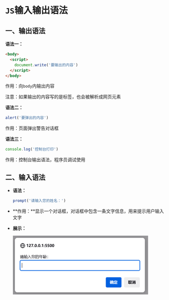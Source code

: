 # `JS`输入输出语法

## 一、输出语法

**语法一：**

```html
<body>
  <script>
    document.write('要输出的内容')
  </script>
</body>
```

作用：向`body`内输出内容

注意：如果输出的内容写的是标签，也会被解析成网页元素



**语法二：**

```js
alert('要弹出的内容')
```

作用：页面弹出警告对话框



**语法三：**

```js
console.log('控制台打印')
```

作用：控制台输出语法，程序员调试使用





## 二、输入语法

- **语法：**

	```javascript
	prompt('请输入您的姓名：')
	```

- **作用：**显示一个对话框，对话框中包含一条文字信息，用来提示用户输入文字

- **展示：**

	<img src="04_JS输入输出语法.assets/image-20240928131847229.png" alt="image-20240928131847229" style="zoom:67%;" /> 





































